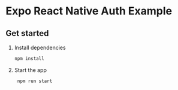 # Expo React Native Auth Example

## Get started

1. Install dependencies

   ```bash
   npm install
   ```

2. Start the app

   ```bash
    npm run start
   ```